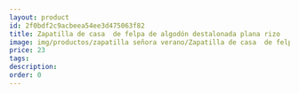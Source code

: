 ```yaml
---
layout: product
id: 2f0bdf2c9acbeea54ee3d475063f82
title: Zapatilla de casa  de felpa de algodón destalonada plana rizo
image: img/productos/zapatilla señora verano/Zapatilla de casa  de felpa de algodón destalonada plana rizo=23.webp
price: 23
tags: 
description: 
order: 0
---
```

